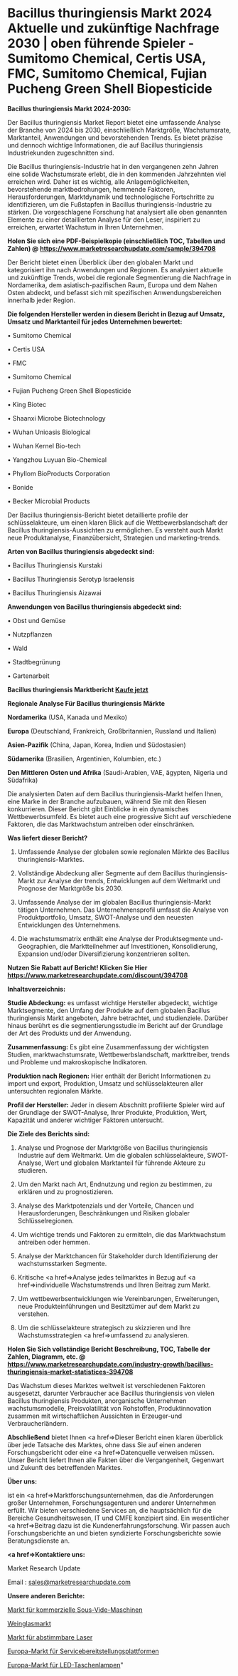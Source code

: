 # Bacillus thuringiensis Markt 2024 Aktuelle und zukünftige Nachfrage 2030 | oben führende Spieler - Sumitomo Chemical, Certis USA, FMC, Sumitomo Chemical, Fujian Pucheng Green Shell Biopesticide

<strong>Bacillus thuringiensis Markt 2024-2030:</strong>

Der Bacillus thuringiensis Market Report bietet eine umfassende Analyse der Branche von 2024 bis 2030, einschließlich Marktgröße, Wachstumsrate, Marktanteil, Anwendungen und bevorstehenden Trends. Es bietet präzise und dennoch wichtige Informationen, die auf Bacillus thuringiensis Industriekunden zugeschnitten sind.

Die Bacillus thuringiensis-Industrie hat in den vergangenen zehn Jahren eine solide Wachstumsrate erlebt, die in den kommenden Jahrzehnten viel erreichen wird. Daher ist es wichtig, alle Anlagemöglichkeiten, bevorstehende marktbedrohungen, hemmende Faktoren, Herausforderungen, Marktdynamik und technologische Fortschritte zu identifizieren, um die Fußstapfen in Bacillus thuringiensis-Industrie zu stärken. Die vorgeschlagene Forschung hat analysiert alle oben genannten Elemente zu einer detaillierten Analyse für den Leser, inspiriert zu erreichen, erwartet Wachstum in Ihren Unternehmen.

<strong>Holen Sie sich eine PDF-Beispielkopie (einschließlich TOC, Tabellen und Zahlen) @
</strong><strong><a href=https://www.marketresearchupdate.com/sample/394708><strong>https://www.marketresearchupdate.com/sample/394708</u></font></a></strong></strong>

Der Bericht bietet einen Überblick über den globalen Markt und kategorisiert ihn nach Anwendungen und Regionen. Es analysiert aktuelle und zukünftige Trends, wobei die regionale Segmentierung die Nachfrage in Nordamerika, dem asiatisch-pazifischen Raum, Europa und dem Nahen Osten abdeckt, und befasst sich mit spezifischen Anwendungsbereichen innerhalb jeder Region.

<strong>Die folgenden Hersteller werden in diesem Bericht in Bezug auf Umsatz, Umsatz und Marktanteil für jedes Unternehmen bewertet:</strong>

• Sumitomo Chemical

• Certis USA

• FMC

• Sumitomo Chemical

• Fujian Pucheng Green Shell Biopesticide

• King Biotec

• Shaanxi Microbe Biotechnology

• Wuhan Unioasis Biological

• Wuhan Kernel Bio-tech

• Yangzhou Luyuan Bio-Chemical

• Phyllom BioProducts Corporation

• Bonide

• Becker Microbial Products

Der Bacillus thuringiensis-Bericht bietet detaillierte profile der schlüsselakteure, um einen klaren Blick auf die Wettbewerbslandschaft der Bacillus thuringiensis-Aussichten zu ermöglichen. Es versteht auch Markt neue Produktanalyse, Finanzübersicht, Strategien und marketing-trends.

<strong>Arten von Bacillus thuringiensis abgedeckt sind:</strong>

• Bacillus Thuringiensis Kurstaki

• Bacillus Thuringiensis Serotyp Israelensis

• Bacillus Thuringiensis Aizawai

<strong>Anwendungen von Bacillus thuringiensis abgedeckt sind:</strong>

• Obst und Gemüse

• Nutzpflanzen

• Wald

• Stadtbegrünung

• Gartenarbeit

<strong>Bacillus thuringiensis Marktbericht <a href=https://www.marketresearchupdate.com/buynow/394708>Kaufe jetzt</a></strong>

<strong>Regionale Analyse Für Bacillus thuringiensis Märkte</strong>

<strong>Nordamerika</strong> (USA, Kanada und Mexiko)

<strong>Europa</strong> (Deutschland, Frankreich, Großbritannien, Russland und Italien)

<strong>Asien-Pazifik</strong> (China, Japan, Korea, Indien und Südostasien)

<strong>Südamerika</strong> (Brasilien, Argentinien, Kolumbien, etc.)

<strong>Den Mittleren</strong> <strong>Osten und Afrika</strong> (Saudi-Arabien, VAE, ägypten, Nigeria und Südafrika)

Die analysierten Daten auf dem Bacillus thuringiensis-Markt helfen Ihnen, eine Marke in der Branche aufzubauen, während Sie mit den Riesen konkurrieren. Dieser Bericht gibt Einblicke in ein dynamisches Wettbewerbsumfeld. Es bietet auch eine progressive Sicht auf verschiedene Faktoren, die das Marktwachstum antreiben oder einschränken.

<strong>Was liefert dieser Bericht?</strong>

1. Umfassende Analyse der globalen sowie regionalen Märkte des Bacillus thuringiensis-Marktes.

2. Vollständige Abdeckung aller Segmente auf dem Bacillus thuringiensis-Markt zur Analyse der trends, Entwicklungen auf dem Weltmarkt und Prognose der Marktgröße bis 2030.

3. Umfassende Analyse der im globalen Bacillus thuringiensis-Markt tätigen Unternehmen. Das Unternehmensprofil umfasst die Analyse von Produktportfolio, Umsatz, SWOT-Analyse und den neuesten Entwicklungen des Unternehmens.

4. Die wachstumsmatrix enthält eine Analyse der Produktsegmente und-Geographien, die Marktteilnehmer auf Investitionen, Konsolidierung, Expansion und/oder Diversifizierung konzentrieren sollten.

<strong>Nutzen Sie Rabatt auf Bericht! Klicken Sie Hier
</strong><strong><a href=https://www.marketresearchupdate.com/discount/394708>https://www.marketresearchupdate.com/discount/394708</b></u></font></strong></a>

<strong>Inhaltsverzeichnis:</strong>

<strong>Studie Abdeckung:</strong> es umfasst wichtige Hersteller abgedeckt, wichtige Marktsegmente, den Umfang der Produkte auf dem globalen Bacillus thuringiensis Markt angeboten, Jahre betrachtet, und studienziele. Darüber hinaus berührt es die segmentierungsstudie im Bericht auf der Grundlage der Art des Produkts und der Anwendung.

<strong>Zusammenfassung:</strong> Es gibt eine Zusammenfassung der wichtigsten Studien, marktwachstumsrate, Wettbewerbslandschaft, markttreiber, trends und Probleme und makroskopische Indikatoren.

<strong>Produktion nach Regionen:</strong> Hier enthält der Bericht Informationen zu import und export, Produktion, Umsatz und schlüsselakteuren aller untersuchten regionalen Märkte.

<strong>Profil der Hersteller:</strong> Jeder in diesem Abschnitt profilierte Spieler wird auf der Grundlage der SWOT-Analyse, Ihrer Produkte, Produktion, Wert, Kapazität und anderer wichtiger Faktoren untersucht.

<strong>Die Ziele des Berichts sind:</strong>

1) Analyse und Prognose der Marktgröße von Bacillus thuringiensis Industrie auf dem Weltmarkt.
Um die globalen schlüsselakteure, SWOT-Analyse, Wert und globalen Marktanteil für führende Akteure zu studieren.

2) Um den Markt nach Art, Endnutzung und region zu bestimmen, zu erklären und zu prognostizieren.

3) Analyse des Marktpotenzials und der Vorteile, Chancen und Herausforderungen, Beschränkungen und Risiken globaler Schlüsselregionen.

4) Um wichtige trends und Faktoren zu ermitteln, die das Marktwachstum antreiben oder hemmen.

5) Analyse der Marktchancen für Stakeholder durch Identifizierung der wachstumsstarken Segmente.

6) Kritische <a href=>Analyse</a> jedes teilmarktes in Bezug auf <a href=>individuelle</a> Wachstumstrends und Ihren Beitrag zum Markt.

7) Um wettbewerbsentwicklungen wie Vereinbarungen, Erweiterungen, neue Produkteinführungen und Besitztümer auf dem Markt zu verstehen.

8) Um die schlüsselakteure strategisch zu skizzieren und Ihre Wachstumsstrategien <a href=>umfassend</a> zu analysieren.

<strong>Holen Sie Sich vollständige Bericht Beschreibung, TOC, Tabelle der Zahlen, Diagramm, etc. @ </strong><strong><a href=https://www.marketresearchupdate.com/industry-growth/bacillus-thuringiensis-market-statistices-394708>https://www.marketresearchupdate.com/industry-growth/bacillus-thuringiensis-market-statistices-394708</a></font></strong>

Das Wachstum dieses Marktes weltweit ist verschiedenen Faktoren ausgesetzt, darunter Verbraucher ace Bacillus thuringiensis von vielen Bacillus thuringiensis Produkten, anorganische Unternehmen wachstumsmodelle, Preisvolatilität von Rohstoffen, Produktinnovation zusammen mit wirtschaftlichen Aussichten in Erzeuger-und Verbraucherländern.

<strong>Abschließend</strong> bietet Ihnen <a href=>Dieser</a> Bericht einen klaren überblick über jede Tatsache des Marktes, ohne dass Sie auf einen anderen Forschungsbericht oder eine <a href=>Datenquelle</a> verweisen müssen. Unser Bericht liefert Ihnen alle Fakten über die Vergangenheit, Gegenwart und Zukunft des betreffenden Marktes.

<strong>Über uns:</strong>

 ist ein <a href=>Marktfors</a>chungsunternehmen, das die Anforderungen großer Unternehmen, Forschungsagenturen und anderer Unternehmen erfüllt. Wir bieten verschiedene Services an, die hauptsächlich für die Bereiche Gesundheitswesen, IT und CMFE konzipiert sind. Ein wesentlicher <a href=>Beitrag</a> dazu ist die Kundenerfahrungsforschung. Wir passen auch Forschungsberichte an und bieten syndizierte Forschungsberichte sowie Beratungsdienste an.

<strong><a href=>Kontaktiere uns:</a></strong>

Market Research Update

Email : sales@marketresearchupdate.com

<strong>Unsere anderen Berichte:</strong>

<a href=https://www.linkedin.com/pulse/commercial-sous-vide-machines-market-opportunities>Markt für kommerzielle Sous-Vide-Maschinen</a>

<a href=https://www.linkedin.com/pulse/wine-glass-market-outlooks-2023-size-shares>Weinglasmarkt</a>

<a href=https://www.linkedin.com/pulse/tunable-lasers-market-sizing-up-anticipating-trends-consumption>Markt für abstimmbare Laser</a>

<a href=https://www.linkedin.com/pulse/europe-service-delivery-platform-market-size2023-2030>Europa-Markt für Servicebereitstellungsplattformen</a>

<a href=https://www.linkedin.com/pulse/europe-led-flashlights-market-2023-2030-growth-opportunity>Europa-Markt für LED-Taschenlampen</a>"

